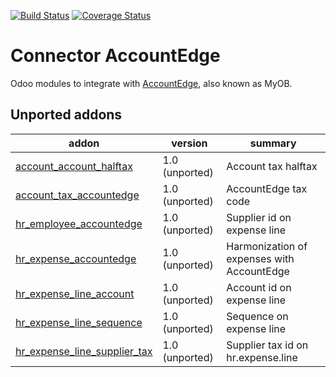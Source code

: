 [![Build Status](https://travis-ci.org/OCA/connector-accountedge.svg?branch=10.0)](https://travis-ci.org/OCA/connector-accountedge)
[![Coverage Status](https://coveralls.io/repos/OCA/connector-accountedge/badge.png?branch=10.0)](https://coveralls.io/r/OCA/connector-accountedge?branch=10.0)

Connector AccountEdge
=====================

Odoo modules to integrate with [AccountEdge](http://ca.accountedge.com), also known as MyOB.

[//]: # (addons)

Unported addons
---------------
addon | version | summary
--- | --- | ---
[account_account_halftax](account_account_halftax/) | 1.0 (unported) | Account tax halftax
[account_tax_accountedge](account_tax_accountedge/) | 1.0 (unported) | AccountEdge tax code
[hr_employee_accountedge](hr_employee_accountedge/) | 1.0 (unported) | Supplier id on expense line
[hr_expense_accountedge](hr_expense_accountedge/) | 1.0 (unported) | Harmonization of expenses with AccountEdge
[hr_expense_line_account](hr_expense_line_account/) | 1.0 (unported) | Account id on expense line
[hr_expense_line_sequence](hr_expense_line_sequence/) | 1.0 (unported) | Sequence on expense line
[hr_expense_line_supplier_tax](hr_expense_line_supplier_tax/) | 1.0 (unported) | Supplier tax id on hr.expense.line

[//]: # (end addons)
